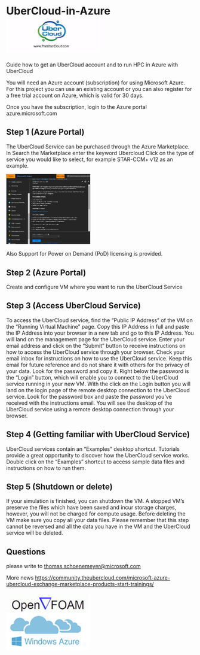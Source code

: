 # UberCloud-in-Azure <img src="https://github.com/schoenemeyer/UberCloud-in-Azure/blob/master/Ubercloud.jpg" width="252">
Guide how to get an UberCloud account and to run HPC in Azure with UberCloud

You will need an Azure account (subscription) for using Microsoft Azure. For this project you can use an existing account or you can also register for a free trial account on Azure, which is valid for 30 days. 

Once you have the subscription, login to the Azure portal azure.microsoft.com 

## Step 1 (Azure Portal)

The  UberCloud Service can be purchased through the Azure Marketplace. In Search the Marketplace enter the keyword Ubercloud
Click on the type of service you would like to select, for example STAR-CCM+ v12 as an example.

 <img src="https://github.com/schoenemeyer/UberCloud-in-Azure/blob/master/ubercloudserv.JPG" width="225">

Also Support for Power on Demand (PoD) licensing is provided.

## Step 2 (Azure Portal)

Create and configure VM where you want to run the UberCloud Service

## Step 3 (Access UberCloud Service)

To access the UberCloud service, find the “Public IP Address” of the VM on the “Running Virtual Machine” page. Copy this IP Address in full and paste the IP Address into your browser in a new tab and go to this IP Address. You will land on the management page for the UberCloud service. Enter your email address and click on the “Submit” button to receive instructions on how to access the UberCloud service through your browser.
Check your email inbox for instructions on how to use the UberCloud service. Keep this email for future reference and do not share it with others for the privacy of your data. Look for the password and copy it. Right below the password is the “Login” button, which will enable you to connect to the UberCloud service running in your new VM.
With the click on the Login button you will land on the login page of the remote desktop connection to the UberCloud service. Look for the password box and paste the password you’ve received with the instructions email. You will see the desktop of the UberCloud service using a remote desktop connection through your browser.

## Step 4 (Getting familiar with UberCloud Service)

UberCloud services contain an “Examples” desktop shortcut. Tutorials provide a great opportunity to discover how the UberCloud service works. Double click on the “Examples” shortcut to access sample data files and instructions on how to run them.

## Step 5 (Shutdown or delete)

If your simulation is finished, you can shutdown the VM. A stopped VM’s preserve the files which have been saved and incur storage charges, however, you will not be charged for compute usage. Before deleting the VM make sure you copy all your data files. Please remember that this step cannot be reversed and all the data you have in the VM and the UberCloud service will be deleted.

## Questions
please write to 
thomas.schoenemeyer@microsoft.com

More news
https://community.theubercloud.com/microsoft-azure-ubercloud-exchange-marketplace-products-start-trainings/


<img src="https://github.com/schoenemeyer/UberCloud-in-Azure/blob/master/OpenFOAM-on-Azure.png" width="225">

